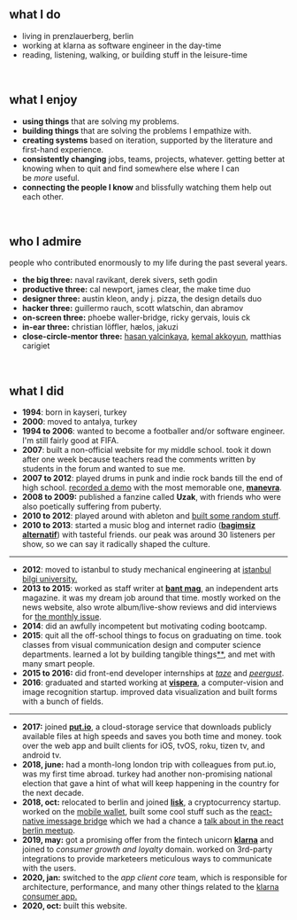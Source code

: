 ## what I do

- living in prenzlauerberg, berlin
- working at klarna as software engineer in the day-time
- reading, listening, walking, or building stuff in the leisure-time

&nbsp;

## what I enjoy

- **using things** that are solving my problems.
- **building things** that are solving the problems I empathize with.
- **creating systems** based on iteration, supported by the literature and first-hand experience.
- **consistently changing** jobs, teams, projects, whatever. getting better at knowing when to quit and find somewhere else where I can be *more* useful.
- **connecting the people I know** and blissfully watching them help out each other.

&nbsp;

## who I admire

people who contributed enormously to my life during the past several years.

- **the big three:** naval ravikant, derek sivers, seth godin
- **productive three:** cal newport, james clear, the make time duo
- **designer three:** austin kleon, andy j. pizza, the design details duo
- **hacker three:** guillermo rauch, scott wlatschin, dan abramov
- **on-screen three:** phoebe waller-bridge, ricky gervais, louis ck
- **in-ear three:** christian löffler, hælos, jakuzi
- **close-circle-mentor three:** [hasan yalcinkaya](https://twitter.com/hafifuyku), [kemal akkoyun](https://kakkoyun.me), matthias carigiet

&nbsp;

## what I did

- **1994**: born in kayseri, turkey
- **2000**: moved to antalya, turkey
- **1994 to 2006**: wanted to become a footballer and/or software engineer. I'm still fairly good at FIFA.
- **2007**: built a non-official website for my middle school. took it down after one week because teachers read the comments written by students in the forum and wanted to sue me.
- **2007 to 2012**: played drums in punk and indie rock bands till the end of high school. [recorded a demo](https://soundcloud.com/manevraonline/sets/palyaco) with the most memorable one, [**manevra**](https://vimeo.com/26003192).
- **2008 to 2009:** published a fanzine called **Uzak**, with friends who were also poetically suffering from puberty.
- **2010 to 2012**: played around with ableton and [built some random stuff](https://soundcloud.com/altayaydemir).
- **2010 to 2013**: started a music blog and internet radio (**[bagimsiz alternatif](https://8tracks.com/bagimsizalternatif)**) with tasteful friends. our peak was around 30 listeners per show, so we can say it radically shaped the culture.

---

- **2012**: moved to istanbul to study mechanical engineering at [istanbul bilgi university.](https://www.bilgi.edu.tr/en/)
- **2013 to 2015**: worked as staff writer at [**bant mag**](https://bantmag.com), an independent arts magazine. it was my dream job around that time. mostly worked on the news website, also wrote album/live-show reviews and did interviews for [the monthly issue](http://dergi.bantmag.com).
- **2014**: did an awfully incompetent but motivating coding bootcamp.
- **2015**: quit all the off-school things to focus on graduating on time. took classes from visual communication design and computer science departments. learned a lot by building tangible things[\*](https://github.com/altayaydemir/bilgi-shuttle-ios)[\*](https://github.com/altayaydemir/vcd-ibeacon), and met with many smart people.
- **2015 to 2016:** did front-end developer internships at _[taze](https://tazebt.com)_ and _[peergust](https://angel.co/peergust)_.
- **2016**: graduated and started working at [**vispera**](https://vispera.co), a computer-vision and image recognition startup. improved data visualization and built forms with a bunch of fields.

---

- **2017:** joined [**put.io**](https://put.io/), a cloud-storage service that downloads publicly available files at high speeds and saves you both time and money. took over the web app and built clients for iOS, tvOS, roku, tizen tv, and android tv.
- **2018, june:** had a month-long london trip with colleagues from put.io, was my first time abroad. turkey had another non-promising national election that gave a hint of what will keep happening in the country for the next decade.
- **2018, oct:** relocated to berlin and joined [**lisk**](https://lisk.io), a cryptocurrency startup. worked on the [mobile wallet](https://github.com/LiskHQ/lisk-mobile), built some cool stuff such as the [react-native imessage bridge](https://dev.to/altay/we-built-an-imessage-extension-for-our-react-native-based-mobile-app-now-you-can-too-2387) which we had a chance a [talk about in the react berlin meetup](https://www.youtube.com/watch?v=MEM6OBOBIhY).
- **2019, may:** got a promising offer from the fintech unicorn [**klarna**](https://www.klarna.com/de/) and joined to _consumer growth and loyalty_ domain. worked on 3rd-party integrations to provide marketeers meticulous ways to communicate with the users.
- **2020, jan:** switched to the _app client core_ team, which is responsible for architecture, performance, and many other things related to the [klarna consumer app.](https://www.klarna.com/us/klarna-app/)
- **2020, oct:** built this website.
